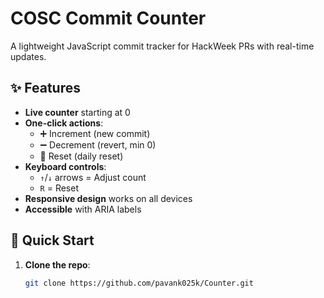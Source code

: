 # COSC Commit Counter 
A lightweight JavaScript commit tracker for HackWeek PRs with real-time updates.


## ✨ Features

- **Live counter** starting at 0
- **One-click actions**:
  - ➕ Increment (new commit)
  - ➖ Decrement (revert, min 0)
  - 🔄 Reset (daily reset)
- **Keyboard controls**:
  - `↑`/`↓` arrows = Adjust count
  - `R` = Reset
- **Responsive design** works on all devices
- **Accessible** with ARIA labels

## 🚀 Quick Start

1. **Clone the repo**:
   ```bash
   git clone https://github.com/pavank025k/Counter.git
